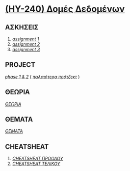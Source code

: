 # [(ΗΥ-240) Δομές Δεδομένων](http://www.csd.uoc.gr/~hy240b/current/)

## ΑΣΚΗΣΕΙΣ

1. _[assignment 1](https://github.com/keybraker/Computer-Science-Department-Wiki/tree/master/ΜΑΘΗΜΑΤΑ/ΗΥ-240/assignment%201)_ 
2. _[assignment 2](https://github.com/keybraker/Computer-Science-Department-Wiki/tree/master/ΜΑΘΗΜΑΤΑ/ΗΥ-240/assignment%202)_
3. _[assignment 3](https://github.com/keybraker/Computer-Science-Department-Wiki/tree/master/ΜΑΘΗΜΑΤΑ/ΗΥ-240/assignment%203)_

## PROJECT

_[phase 1 & 2](https://github.com/keybraker/Data-Structures-in-C)_
( _[παλαιότερα πρότζεκτ](https://github.com/keybraker/Computer-Science-Department-Wiki/tree/master/ΜΑΘΗΜΑΤΑ/ΗΥ-240/παλαιότερα%20πρότζεκτ)_ )


## ΘΕΩΡΙΑ
_[ΘΕΩΡΙΑ](https://github.com/keybraker/Computer-Science-Department-Wiki/tree/master/ΜΑΘΗΜΑΤΑ/ΗΥ-240/ΘΕΩΡΙΑ)_

## ΘΕΜΑΤΑ
_[ΘΕΜΑΤΑ](https://github.com/keybraker/Computer-Science-Department-Wiki/tree/master/ΜΑΘΗΜΑΤΑ/ΗΥ-240/ΘΕΜΑΤΑ)_


## CHEATSHEAT

1. _[CHEATSHEAT ΠΡΟΟΔΟΥ](https://github.com/keybraker/Computer-Science-Department-Wiki/tree/master/ΜΑΘΗΜΑΤΑ/ΗΥ-240/cheatsheet%20proodou)_
2. _[CHEATSHEAT ΤΕΛΙΚΟΥ](https://github.com/keybraker/Computer-Science-Department-Wiki/tree/master/ΜΑΘΗΜΑΤΑ/ΗΥ-240/cheatsheet%20telikou)_


